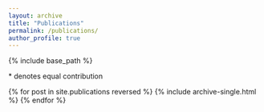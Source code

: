 ```yaml
---
layout: archive
title: "Publications"
permalink: /publications/
author_profile: true
---
```


{% include base_path %}

\* denotes equal contribution

{% for post in site.publications reversed %}
  {% include archive-single.html %}
{% endfor %}

